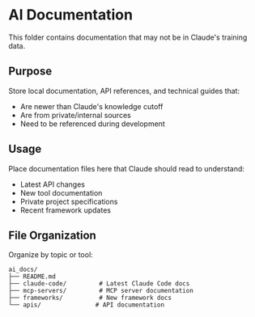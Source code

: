 # AI Documentation

This folder contains documentation that may not be in Claude's training data.

## Purpose

Store local documentation, API references, and technical guides that:
- Are newer than Claude's knowledge cutoff
- Are from private/internal sources
- Need to be referenced during development

## Usage

Place documentation files here that Claude should read to understand:
- Latest API changes
- New tool documentation
- Private project specifications
- Recent framework updates

## File Organization

Organize by topic or tool:
```
ai_docs/
├── README.md
├── claude-code/         # Latest Claude Code docs
├── mcp-servers/         # MCP server documentation
├── frameworks/          # New framework docs
└── apis/               # API documentation
```